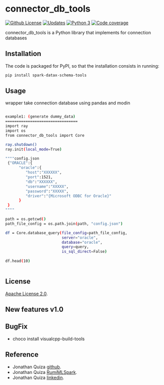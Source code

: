 # connector_db_tools


[![Github License](https://img.shields.io/badge/License-Apache%202.0-blue.svg)](https://opensource.org/licenses/Apache-2.0)
[![Updates](https://pyup.io/repos/github/woctezuma/google-colab-transfer/shield.svg)](pyup)
[![Python 3](https://pyup.io/repos/github/woctezuma/google-colab-transfer/python-3-shield.svg)](pyup)
[![Code coverage](https://codecov.io/gh/woctezuma/google-colab-transfer/branch/master/graph/badge.svg)](codecov)




connector_db_tools is a Python library that implements for connection databases
## Installation

The code is packaged for PyPI, so that the installation consists in running:
```sh
pip install spark-datax-schema-tools 
```


## Usage

wrapper take connection database using pandas and modin

```sh

example1: (generate dummy_data)
================================
import ray
import os
from connector_db_tools import Core

ray.shutdown()
ray.init(local_mode=True)

""""config.json
 {"ORACLE":{
      "oracle":{
         "host":"XXXXXX",
         "port":1521,
         "db":"XXXXXX",
         "username":"XXXXX",
         "password":"XXXXX",
         "driver":"{Microsoft ODBC for Oracle}"
      }
 }
""""

path = os.getcwd()
path_file_config = os.path.join(path, "config.json")

df = Core.database_query(file_config=path_file_config, 
                         server="oracle", 
                         database="oracle", 
                         query=query, 
                         is_sql_direct=False)
       
df.head(10) 
                          
```


## License

[Apache License 2.0](https://www.dropbox.com/s/8t6xtgk06o3ij61/LICENSE?dl=0).


## New features v1.0

 
## BugFix
- choco install visualcpp-build-tools



## Reference

 - Jonathan Quiza [github](https://github.com/jonaqp).
 - Jonathan Quiza [RumiMLSpark](http://rumi-ml.herokuapp.com/).
 - Jonathan Quiza [linkedin](https://www.linkedin.com/in/jonaqp/).
